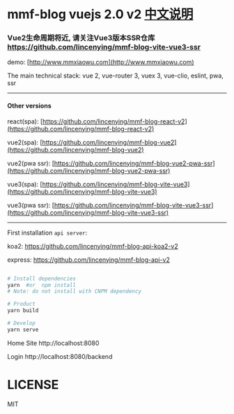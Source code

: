 # mmf-blog vuejs 2.0 v2         [中文说明](https://github.com/lincenying/mmf-blog-vue2-pwa-ssr/blob/main/README_CN.md)

### Vue2生命周期将近, 请关注Vue3版本SSR仓库 https://github.com/lincenying/mmf-blog-vite-vue3-ssr

demo: [http://www.mmxiaowu.com](http://www.mmxiaowu.com)

The main technical stack: vue 2, vue-router 3, vuex 3, vue-clio, eslint, pwa, ssr

---

#### Other versions

react(spa): [https://github.com/lincenying/mmf-blog-react-v2](https://github.com/lincenying/mmf-blog-react-v2)

vue2(spa): [https://github.com/lincenying/mmf-blog-vue2](https://github.com/lincenying/mmf-blog-vue2)

vue2(pwa ssr): [https://github.com/lincenying/mmf-blog-vue2-pwa-ssr](https://github.com/lincenying/mmf-blog-vue2-pwa-ssr)

vue3(spa): [https://github.com/lincenying/mmf-blog-vite-vue3](https://github.com/lincenying/mmf-blog-vite-vue3)

vue3(pwa ssr): [https://github.com/lincenying/mmf-blog-vite-vue3-ssr](https://github.com/lincenying/mmf-blog-vite-vue3-ssr)

---

First installation `api server`:

koa2: https://github.com/lincenying/mmf-blog-api-koa2-v2

express: https://github.com/lincenying/mmf-blog-api-v2

```bash

# Install dependencies
yarn  #or  npm install
# Note: do not install with CNPM dependency

# Product
yarn build

# Develop
yarn serve
```

Home Site
http://localhost:8080

Login
http://localhost:8080/backend

# LICENSE

MIT

